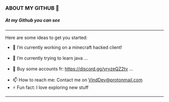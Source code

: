 ### ABOUT MY GITHUB 👋


##### At my Github you can see

----

Here are some ideas to get you started:

- 🔭 I’m currently working on a minecraft hacked client! <br><br>
- 🌱 I’m currently trying to learn java ... <br><br>
- 👯 Buy some accounts fr: https://discord.gg/vryzeQZ2tv ... <br><br>
- 📫 How to reach me: Contact me on VindDev@protonmail.com
- ⚡ Fun fact: I love exploring new stuff

----
